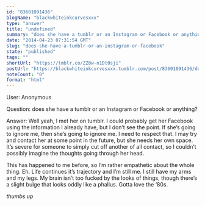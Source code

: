 ```yaml
---
id: "83601091436"
blogName: "blackwhiteinkcurvesxxx"
type: "answer"
title: "undefined"
summary: "does she have a tumblr or an Instagram or Facebook or anything?"
date: "2014-04-23 07:31:54 GMT"
slug: "does-she-have-a-tumblr-or-an-instagram-or-facebook"
state: "published"
tags: ""
shortUrl: "https://tmblr.co/ZZ0w-n1Dt0sji"
postUrl: "https://blackwhiteinkcurvesxxx.tumblr.com/post/83601091436/does-she-have-a-tumblr-or-an-instagram-or-facebook"
noteCount: "0"
format: "html"
---
```


User: Anonymous

Question: does she have a tumblr or an Instagram or Facebook or anything?

Answer: Well yeah, I met her on tumblr. I could probably get her Facebook using the information I already have, but I don’t see the point. If she’s going to ignore me, then she’s going to ignore me. I need to respect that. I may try and contact her at some point in the future, but she needs her own space. It’s severe for someone to simply cut off another of all contact, so I couldn’t possibly imagine the thoughts going through her head.

This has happened to me before, so I’m rather empathetic about the whole thing. Eh. Life continues it’s trajectory and I’m still me. I still have my arms and my legs. My brain isn’t too fucked by the looks of things, though there’s a slight bulge that looks oddly like a phallus. Gotta love the ‘80s.

*thumbs up*

